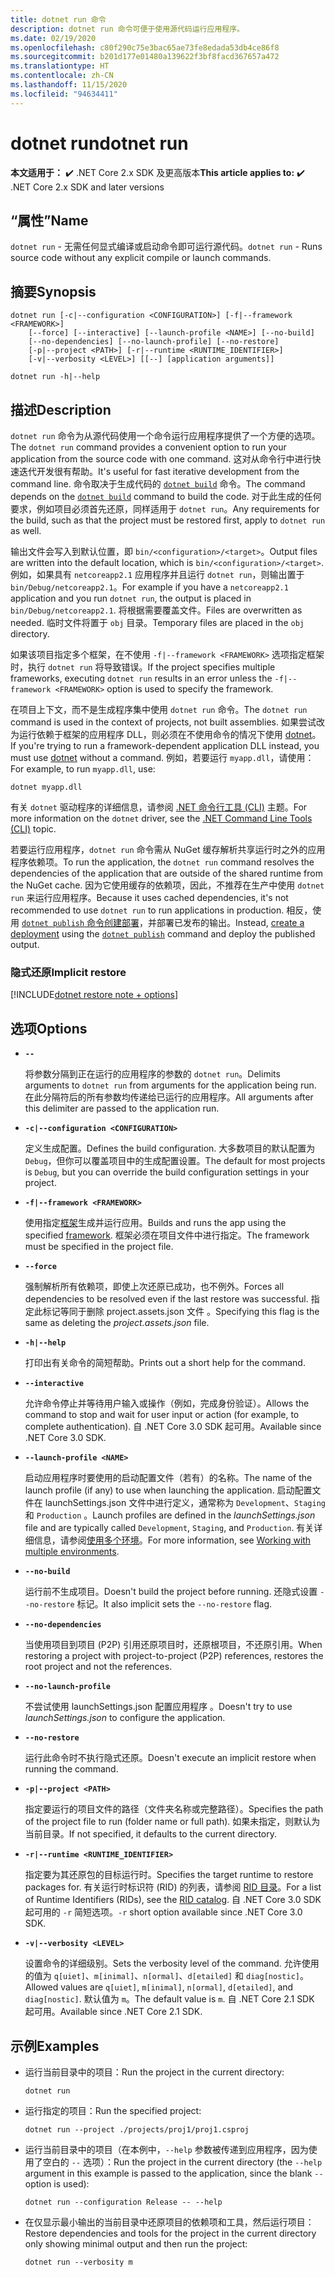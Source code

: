 ```yaml
---
title: dotnet run 命令
description: dotnet run 命令可便于使用源代码运行应用程序。
ms.date: 02/19/2020
ms.openlocfilehash: c80f290c75e3bac65ae73fe8edada53db4ce86f8
ms.sourcegitcommit: b201d177e01480a139622f3bf8facd367657a472
ms.translationtype: HT
ms.contentlocale: zh-CN
ms.lasthandoff: 11/15/2020
ms.locfileid: "94634411"
---
```

# <a name="dotnet-run"></a><span data-ttu-id="0b24a-103">dotnet run</span><span class="sxs-lookup"><span data-stu-id="0b24a-103">dotnet run</span></span>

<span data-ttu-id="0b24a-104">**本文适用于：** ✔️ .NET Core 2.x SDK 及更高版本</span><span class="sxs-lookup"><span data-stu-id="0b24a-104">**This article applies to:** ✔️ .NET Core 2.x SDK and later versions</span></span>

## <a name="name"></a><span data-ttu-id="0b24a-105">“属性”</span><span class="sxs-lookup"><span data-stu-id="0b24a-105">Name</span></span>

<span data-ttu-id="0b24a-106">`dotnet run` - 无需任何显式编译或启动命令即可运行源代码。</span><span class="sxs-lookup"><span data-stu-id="0b24a-106">`dotnet run` - Runs source code without any explicit compile or launch commands.</span></span>

## <a name="synopsis"></a><span data-ttu-id="0b24a-107">摘要</span><span class="sxs-lookup"><span data-stu-id="0b24a-107">Synopsis</span></span>

```dotnetcli
dotnet run [-c|--configuration <CONFIGURATION>] [-f|--framework <FRAMEWORK>]
    [--force] [--interactive] [--launch-profile <NAME>] [--no-build]
    [--no-dependencies] [--no-launch-profile] [--no-restore]
    [-p|--project <PATH>] [-r|--runtime <RUNTIME_IDENTIFIER>]
    [-v|--verbosity <LEVEL>] [[--] [application arguments]]

dotnet run -h|--help
```

## <a name="description"></a><span data-ttu-id="0b24a-108">描述</span><span class="sxs-lookup"><span data-stu-id="0b24a-108">Description</span></span>

<span data-ttu-id="0b24a-109">`dotnet run` 命令为从源代码使用一个命令运行应用程序提供了一个方便的选项。</span><span class="sxs-lookup"><span data-stu-id="0b24a-109">The `dotnet run` command provides a convenient option to run your application from the source code with one command.</span></span> <span data-ttu-id="0b24a-110">这对从命令行中进行快速迭代开发很有帮助。</span><span class="sxs-lookup"><span data-stu-id="0b24a-110">It's useful for fast iterative development from the command line.</span></span> <span data-ttu-id="0b24a-111">命令取决于生成代码的 [`dotnet build`](dotnet-build.md) 命令。</span><span class="sxs-lookup"><span data-stu-id="0b24a-111">The command depends on the [`dotnet build`](dotnet-build.md) command to build the code.</span></span> <span data-ttu-id="0b24a-112">对于此生成的任何要求，例如项目必须首先还原，同样适用于 `dotnet run`。</span><span class="sxs-lookup"><span data-stu-id="0b24a-112">Any requirements for the build, such as that the project must be restored first, apply to `dotnet run` as well.</span></span>

<span data-ttu-id="0b24a-113">输出文件会写入到默认位置，即 `bin/<configuration>/<target>`。</span><span class="sxs-lookup"><span data-stu-id="0b24a-113">Output files are written into the default location, which is `bin/<configuration>/<target>`.</span></span> <span data-ttu-id="0b24a-114">例如，如果具有 `netcoreapp2.1` 应用程序并且运行 `dotnet run`，则输出置于 `bin/Debug/netcoreapp2.1`。</span><span class="sxs-lookup"><span data-stu-id="0b24a-114">For example if you have a `netcoreapp2.1` application and you run `dotnet run`, the output is placed in `bin/Debug/netcoreapp2.1`.</span></span> <span data-ttu-id="0b24a-115">将根据需要覆盖文件。</span><span class="sxs-lookup"><span data-stu-id="0b24a-115">Files are overwritten as needed.</span></span> <span data-ttu-id="0b24a-116">临时文件将置于 `obj` 目录。</span><span class="sxs-lookup"><span data-stu-id="0b24a-116">Temporary files are placed in the `obj` directory.</span></span>

<span data-ttu-id="0b24a-117">如果该项目指定多个框架，在不使用 `-f|--framework <FRAMEWORK>` 选项指定框架时，执行 `dotnet run` 将导致错误。</span><span class="sxs-lookup"><span data-stu-id="0b24a-117">If the project specifies multiple frameworks, executing `dotnet run` results in an error unless the `-f|--framework <FRAMEWORK>` option is used to specify the framework.</span></span>

<span data-ttu-id="0b24a-118">在项目上下文，而不是生成程序集中使用 `dotnet run` 命令。</span><span class="sxs-lookup"><span data-stu-id="0b24a-118">The `dotnet run` command is used in the context of projects, not built assemblies.</span></span> <span data-ttu-id="0b24a-119">如果尝试改为运行依赖于框架的应用程序 DLL，则必须在不使用命令的情况下使用 [dotnet](dotnet.md)。</span><span class="sxs-lookup"><span data-stu-id="0b24a-119">If you're trying to run a framework-dependent application DLL instead, you must use [dotnet](dotnet.md) without a command.</span></span> <span data-ttu-id="0b24a-120">例如，若要运行 `myapp.dll`，请使用：</span><span class="sxs-lookup"><span data-stu-id="0b24a-120">For example, to run `myapp.dll`, use:</span></span>

```dotnetcli
dotnet myapp.dll
```

<span data-ttu-id="0b24a-121">有关 `dotnet` 驱动程序的详细信息，请参阅 [.NET 命令行工具 (CLI)](index.md) 主题。</span><span class="sxs-lookup"><span data-stu-id="0b24a-121">For more information on the `dotnet` driver, see the [.NET Command Line Tools (CLI)](index.md) topic.</span></span>

<span data-ttu-id="0b24a-122">若要运行应用程序，`dotnet run` 命令需从 NuGet 缓存解析共享运行时之外的应用程序依赖项。</span><span class="sxs-lookup"><span data-stu-id="0b24a-122">To run the application, the `dotnet run` command resolves the dependencies of the application that are outside of the shared runtime from the NuGet cache.</span></span> <span data-ttu-id="0b24a-123">因为它使用缓存的依赖项，因此，不推荐在生产中使用 `dotnet run` 来运行应用程序。</span><span class="sxs-lookup"><span data-stu-id="0b24a-123">Because it uses cached dependencies, it's not recommended to use `dotnet run` to run applications in production.</span></span> <span data-ttu-id="0b24a-124">相反，使用 [`dotnet publish`](dotnet-publish.md)[ 命令创建部署](../deploying/index.md)，并部署已发布的输出。</span><span class="sxs-lookup"><span data-stu-id="0b24a-124">Instead, [create a deployment](../deploying/index.md) using the [`dotnet publish`](dotnet-publish.md) command and deploy the published output.</span></span>

### <a name="implicit-restore"></a><span data-ttu-id="0b24a-125">隐式还原</span><span class="sxs-lookup"><span data-stu-id="0b24a-125">Implicit restore</span></span>

[!INCLUDE[dotnet restore note + options](~/includes/dotnet-restore-note-options.md)]

## <a name="options"></a><span data-ttu-id="0b24a-126">选项</span><span class="sxs-lookup"><span data-stu-id="0b24a-126">Options</span></span>

- **`--`**

  <span data-ttu-id="0b24a-127">将参数分隔到正在运行的应用程序的参数的 `dotnet run`。</span><span class="sxs-lookup"><span data-stu-id="0b24a-127">Delimits arguments to `dotnet run` from arguments for the application being run.</span></span> <span data-ttu-id="0b24a-128">在此分隔符后的所有参数均传递给已运行的应用程序。</span><span class="sxs-lookup"><span data-stu-id="0b24a-128">All arguments after this delimiter are passed to the application run.</span></span>

- **`-c|--configuration <CONFIGURATION>`**

  <span data-ttu-id="0b24a-129">定义生成配置。</span><span class="sxs-lookup"><span data-stu-id="0b24a-129">Defines the build configuration.</span></span> <span data-ttu-id="0b24a-130">大多数项目的默认配置为 `Debug`，但你可以覆盖项目中的生成配置设置。</span><span class="sxs-lookup"><span data-stu-id="0b24a-130">The default for most projects is `Debug`, but you can override the build configuration settings in your project.</span></span>

- **`-f|--framework <FRAMEWORK>`**

  <span data-ttu-id="0b24a-131">使用指定[框架](../../standard/frameworks.md)生成并运行应用。</span><span class="sxs-lookup"><span data-stu-id="0b24a-131">Builds and runs the app using the specified [framework](../../standard/frameworks.md).</span></span> <span data-ttu-id="0b24a-132">框架必须在项目文件中进行指定。</span><span class="sxs-lookup"><span data-stu-id="0b24a-132">The framework must be specified in the project file.</span></span>

- **`--force`**

  <span data-ttu-id="0b24a-133">强制解析所有依赖项，即使上次还原已成功，也不例外。</span><span class="sxs-lookup"><span data-stu-id="0b24a-133">Forces all dependencies to be resolved even if the last restore was successful.</span></span> <span data-ttu-id="0b24a-134">指定此标记等同于删除 project.assets.json 文件  。</span><span class="sxs-lookup"><span data-stu-id="0b24a-134">Specifying this flag is the same as deleting the *project.assets.json* file.</span></span>

- **`-h|--help`**

  <span data-ttu-id="0b24a-135">打印出有关命令的简短帮助。</span><span class="sxs-lookup"><span data-stu-id="0b24a-135">Prints out a short help for the command.</span></span>

- **`--interactive`**

  <span data-ttu-id="0b24a-136">允许命令停止并等待用户输入或操作（例如，完成身份验证）。</span><span class="sxs-lookup"><span data-stu-id="0b24a-136">Allows the command to stop and wait for user input or action (for example, to complete authentication).</span></span> <span data-ttu-id="0b24a-137">自 .NET Core 3.0 SDK 起可用。</span><span class="sxs-lookup"><span data-stu-id="0b24a-137">Available since .NET Core 3.0 SDK.</span></span>

- **`--launch-profile <NAME>`**

  <span data-ttu-id="0b24a-138">启动应用程序时要使用的启动配置文件（若有）的名称。</span><span class="sxs-lookup"><span data-stu-id="0b24a-138">The name of the launch profile (if any) to use when launching the application.</span></span> <span data-ttu-id="0b24a-139">启动配置文件在 launchSettings.json 文件中进行定义，通常称为 `Development`、`Staging` 和 `Production` 。</span><span class="sxs-lookup"><span data-stu-id="0b24a-139">Launch profiles are defined in the *launchSettings.json* file and are typically called `Development`, `Staging`, and `Production`.</span></span> <span data-ttu-id="0b24a-140">有关详细信息，请参阅[使用多个环境](/aspnet/core/fundamentals/environments)。</span><span class="sxs-lookup"><span data-stu-id="0b24a-140">For more information, see [Working with multiple environments](/aspnet/core/fundamentals/environments).</span></span>

- **`--no-build`**

  <span data-ttu-id="0b24a-141">运行前不生成项目。</span><span class="sxs-lookup"><span data-stu-id="0b24a-141">Doesn't build the project before running.</span></span> <span data-ttu-id="0b24a-142">还隐式设置 `--no-restore` 标记。</span><span class="sxs-lookup"><span data-stu-id="0b24a-142">It also implicit sets the `--no-restore` flag.</span></span>

- **`--no-dependencies`**

  <span data-ttu-id="0b24a-143">当使用项目到项目 (P2P) 引用还原项目时，还原根项目，不还原引用。</span><span class="sxs-lookup"><span data-stu-id="0b24a-143">When restoring a project with project-to-project (P2P) references, restores the root project and not the references.</span></span>

- **`--no-launch-profile`**

  <span data-ttu-id="0b24a-144">不尝试使用 launchSettings.json 配置应用程序  。</span><span class="sxs-lookup"><span data-stu-id="0b24a-144">Doesn't try to use *launchSettings.json* to configure the application.</span></span>

- **`--no-restore`**

  <span data-ttu-id="0b24a-145">运行此命令时不执行隐式还原。</span><span class="sxs-lookup"><span data-stu-id="0b24a-145">Doesn't execute an implicit restore when running the command.</span></span>

- **`-p|--project <PATH>`**

  <span data-ttu-id="0b24a-146">指定要运行的项目文件的路径（文件夹名称或完整路径）。</span><span class="sxs-lookup"><span data-stu-id="0b24a-146">Specifies the path of the project file to run (folder name or full path).</span></span> <span data-ttu-id="0b24a-147">如果未指定，则默认为当前目录。</span><span class="sxs-lookup"><span data-stu-id="0b24a-147">If not specified, it defaults to the current directory.</span></span>

- **`-r|--runtime <RUNTIME_IDENTIFIER>`**

  <span data-ttu-id="0b24a-148">指定要为其还原包的目标运行时。</span><span class="sxs-lookup"><span data-stu-id="0b24a-148">Specifies the target runtime to restore packages for.</span></span> <span data-ttu-id="0b24a-149">有关运行时标识符 (RID) 的列表，请参阅 [RID 目录](../rid-catalog.md)。</span><span class="sxs-lookup"><span data-stu-id="0b24a-149">For a list of Runtime Identifiers (RIDs), see the [RID catalog](../rid-catalog.md).</span></span> <span data-ttu-id="0b24a-150">自 .NET Core 3.0 SDK 起可用的 `-r` 简短选项。</span><span class="sxs-lookup"><span data-stu-id="0b24a-150">`-r` short option available since .NET Core 3.0 SDK.</span></span>

- **`-v|--verbosity <LEVEL>`**

  <span data-ttu-id="0b24a-151">设置命令的详细级别。</span><span class="sxs-lookup"><span data-stu-id="0b24a-151">Sets the verbosity level of the command.</span></span> <span data-ttu-id="0b24a-152">允许使用的值为 `q[uiet]`、`m[inimal]`、`n[ormal]`、`d[etailed]` 和 `diag[nostic]`。</span><span class="sxs-lookup"><span data-stu-id="0b24a-152">Allowed values are `q[uiet]`, `m[inimal]`, `n[ormal]`, `d[etailed]`, and `diag[nostic]`.</span></span> <span data-ttu-id="0b24a-153">默认值为 `m`。</span><span class="sxs-lookup"><span data-stu-id="0b24a-153">The default value is `m`.</span></span> <span data-ttu-id="0b24a-154">自 .NET Core 2.1 SDK 起可用。</span><span class="sxs-lookup"><span data-stu-id="0b24a-154">Available since .NET Core 2.1 SDK.</span></span>

## <a name="examples"></a><span data-ttu-id="0b24a-155">示例</span><span class="sxs-lookup"><span data-stu-id="0b24a-155">Examples</span></span>

- <span data-ttu-id="0b24a-156">运行当前目录中的项目：</span><span class="sxs-lookup"><span data-stu-id="0b24a-156">Run the project in the current directory:</span></span>

  ```dotnetcli
  dotnet run
  ```

- <span data-ttu-id="0b24a-157">运行指定的项目：</span><span class="sxs-lookup"><span data-stu-id="0b24a-157">Run the specified project:</span></span>

  ```dotnetcli
  dotnet run --project ./projects/proj1/proj1.csproj
  ```

- <span data-ttu-id="0b24a-158">运行当前目录中的项目（在本例中，`--help` 参数被传递到应用程序，因为使用了空白的 `--` 选项）：</span><span class="sxs-lookup"><span data-stu-id="0b24a-158">Run the project in the current directory (the `--help` argument in this example is passed to the application, since the blank `--` option is used):</span></span>

  ```dotnetcli
  dotnet run --configuration Release -- --help
  ```

- <span data-ttu-id="0b24a-159">在仅显示最小输出的当前目录中还原项目的依赖项和工具，然后运行项目：</span><span class="sxs-lookup"><span data-stu-id="0b24a-159">Restore dependencies and tools for the project in the current directory only showing minimal output and then run the project:</span></span>

  ```dotnetcli
  dotnet run --verbosity m
  ```

